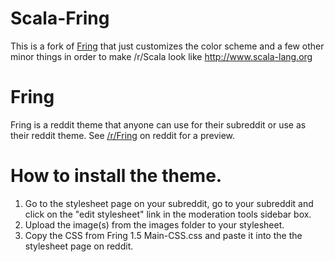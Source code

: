 Scala-Fring
===============
This is a fork of [Fring](https://www.github.com/imjustadude90/Fring-RedditTheme) that just customizes the color scheme and a few other minor things in order to make /r/Scala look like http://www.scala-lang.org

Fring
===============

Fring is a reddit theme that anyone can use for their subreddit or use as their reddit theme. See [/r/Fring](http://www.reddit.com/r/Fring/) on reddit for a preview.

How to install the theme. 
===============

1. Go to the stylesheet page on your subreddit, go to your subreddit and click on the "edit stylesheet" link in the moderation tools sidebar box. 
2. Upload the image(s) from the images folder to your stylesheet. 
3. Copy the CSS from Fring 1.5 Main-CSS.css and paste it into the the stylesheet page on reddit. 
